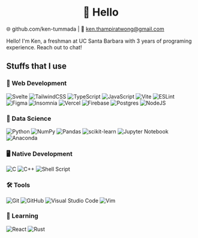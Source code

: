 <h1 align="center">👋 Hello</h1>

🌐 github.com/ken-tummada | 📩 ken.thampiratwong@gmail.com

Hello! I'm Ken, a freshman at UC Santa Barbara with 3 years of programing experience. Reach out to chat!

## Stuffs that I use

### 🚀 Web Development
![Svelte](https://img.shields.io/badge/svelte-%23f1413d.svg?style=for-the-badge&logo=svelte&logoColor=white)
![TailwindCSS](https://img.shields.io/badge/tailwindcss-%2338B2AC.svg?style=for-the-badge&logo=tailwind-css&logoColor=white)
![TypeScript](https://img.shields.io/badge/typescript-%23FFFFFF.svg?style=for-the-badge&logo=typescript&logoColor=blue)
![JavaScript](https://img.shields.io/badge/javascript-%23323330.svg?style=for-the-badge&logo=javascript&logoColor=%23F7DF1E)
![Vite](https://img.shields.io/badge/vite-%23646CFF.svg?style=for-the-badge&logo=vite&logoColor=white)
![ESLint](https://img.shields.io/badge/ESLint-4B3263?style=for-the-badge&logo=eslint&logoColor=white)
![Figma](https://img.shields.io/badge/figma-%23ff7262.svg?style=for-the-badge&logo=figma&logoColor=white)
![Insomnia](https://img.shields.io/badge/Insomnia-5849BE?style=for-the-badge&logo=insomnia&logoColor=white)
![Vercel](https://img.shields.io/badge/vercel-%23000000.svg?style=for-the-badge&logo=vercel&logoColor=white)
![Firebase](https://img.shields.io/badge/firebase-%23FFFFFF.svg?style=for-the-badge&logo=firebase)
![Postgres](https://img.shields.io/badge/postgres-%23316192.svg?style=for-the-badge&logo=postgresql&logoColor=white)
![NodeJS](https://img.shields.io/badge/node.js-6DA55F?style=for-the-badge&logo=node.js&logoColor=white)


### 🔬 Data Science
![Python](https://img.shields.io/badge/python-4B8BBE?style=for-the-badge&logo=python&logoColor=FFD43B)
![NumPy](https://img.shields.io/badge/numpy-%23013243.svg?style=for-the-badge&logo=numpy&logoColor=white)
![Pandas](https://img.shields.io/badge/pandas-%23150458.svg?style=for-the-badge&logo=pandas&logoColor=white)
![scikit-learn](https://img.shields.io/badge/scikit--learn-%23F7931E.svg?style=for-the-badge&logo=scikit-learn&logoColor=white)
![Jupyter Notebook](https://img.shields.io/badge/jupyter-%23FFFFFF.svg?style=for-the-badge&logo=jupyter&logoColor=F37726)
![Anaconda](https://img.shields.io/badge/Anaconda-%2344A833.svg?style=for-the-badge&logo=anaconda&logoColor=white)


### 🖥 Native Development
![C](https://img.shields.io/badge/c-%2300599C.svg?style=for-the-badge&logo=c&logoColor=white)
![C++](https://img.shields.io/badge/c++-%2300599C.svg?style=for-the-badge&logo=c%2B%2B&logoColor=white)
![Shell Script](https://img.shields.io/badge/shell_script-%23293137.svg?style=for-the-badge&logo=gnu-bash&logoColor=white)


### 🛠️ Tools
![Git](https://img.shields.io/badge/git-%23F05033.svg?style=for-the-badge&logo=git&logoColor=white)
![GitHub](https://img.shields.io/badge/github-%23333333.svg?style=for-the-badge&logo=github&logoColor=white)
![Visual Studio Code](https://img.shields.io/badge/VSCode-%23FFFFFF?style=for-the-badge&logo=visual-studio-code&logoColor=0078d7)
![Vim](https://img.shields.io/badge/VIM-%2357A143.svg?style=for-the-badge&logo=vim&logoColor=white)

### 🌱 Learning
![React](https://img.shields.io/badge/react-%232320232A.svg?style=for-the-badge&logo=react&logoColor=%2361DAFB)
![Rust](https://img.shields.io/badge/rust-%23F46623.svg?style=for-the-badge&logo=rust&logoColor=white)
